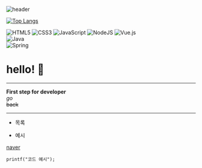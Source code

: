 ![header](https://capsule-render.vercel.app/api?type=wave&color=auto&height=300&section=header&text=OhSeunghyeok%20git&fontSize=90)

[![Top Langs](https://github-readme-stats.vercel.app/api/top-langs/?username=OhSeunghyeok921)](https://github.com/OhSeunghyeok921/github-readme-stats)

![HTML5](https://img.shields.io/badge/html5-%23E34F26.svg?style=for-the-badge&logo=html5&logoColor=white)
![CSS3](https://img.shields.io/badge/css3-%231572B6.svg?style=for-the-badge&logo=css3&logoColor=white)
![JavaScript](https://img.shields.io/badge/javascript-%23323330.svg?style=for-the-badge&logo=javascript&logoColor=%23F7DF1E)
![NodeJS](https://img.shields.io/badge/node.js-6DA55F?style=for-the-badge&logo=node.js&logoColor=white)
![Vue.js](https://img.shields.io/badge/vuejs-%2335495e.svg?style=for-the-badge&logo=vuedotjs&logoColor=%234FC08D)
<br>
![Java](https://img.shields.io/badge/java-%23ED8B00.svg?style=for-the-badge&logo=openjdk&logoColor=white)
 <br>
![Spring](https://img.shields.io/badge/-Spring-6DB33F?style=for-the-badge&logo=Spring&logoColor=white)



# hello! 🧑 

---
**First step for developer** <br>
*go* <br>
~~back~~
<hr>

* 목록
- 예시

 [naver](https://naver.com)

```
printf("코드 예시");
```
